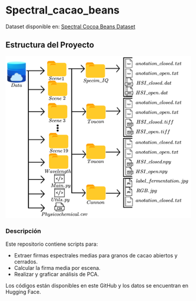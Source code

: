 # Spectral_cacao_beans

Dataset disponible en: [Spectral Cocoa Beans Dataset](https://huggingface.co/datasets/kebincontreras/Spectral_cocoa_Beans/tree/main)

## Estructura del Proyecto

![data_structure](data_structure1.png)

### Descripción

Este repositorio contiene scripts para:
- Extraer firmas espectrales medias para granos de cacao abiertos y cerrados.
- Calcular la firma media por escena.
- Realizar y graficar análisis de PCA.

Los códigos están disponibles en este GitHub y los datos se encuentran en Hugging Face.
